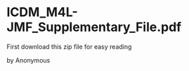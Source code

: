 # ICDM_M4L-JMF_Supplementary_File.pdf


First download this zip file for easy reading

by Anonymous
